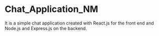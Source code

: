 # Chat_Application_NM

It is a simple chat application created with React.js for the front end and Node.js and Express.js on the backend.
